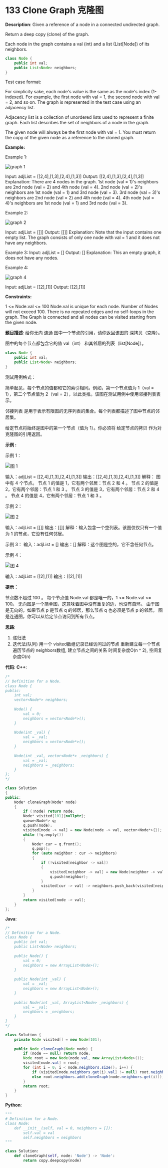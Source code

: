 # 133 Clone Graph 克隆图

__Description__:
Given a reference of a node in a connected undirected graph.

Return a deep copy (clone) of the graph.

Each node in the graph contains a val (int) and a list (List[Node]) of its neighbors.

```Java
class Node {
    public int val;
    public List<Node> neighbors;
}
```

Test case format:

For simplicity sake, each node's value is the same as the node's index (1-indexed). For example, the first node with val = 1, the second node with val = 2, and so on. The graph is represented in the test case using an adjacency list.

Adjacency list is a collection of unordered lists used to represent a finite graph. Each list describes the set of neighbors of a node in the graph.

The given node will always be the first node with val = 1. You must return the copy of the given node as a reference to the cloned graph.

__Example:__

Example 1:

![graph 1](https://upload-images.jianshu.io/upload_images/16639143-2ca9ab1c2ebf627e.png?imageMogr2/auto-orient/strip%7CimageView2/2/w/1240)

Input: adjList = [[2,4],[1,3],[2,4],[1,3]]
Output: [[2,4],[1,3],[2,4],[1,3]]
Explanation: There are 4 nodes in the graph.
1st node (val = 1)'s neighbors are 2nd node (val = 2) and 4th node (val = 4).
2nd node (val = 2)'s neighbors are 1st node (val = 1) and 3rd node (val = 3).
3rd node (val = 3)'s neighbors are 2nd node (val = 2) and 4th node (val = 4).
4th node (val = 4)'s neighbors are 1st node (val = 1) and 3rd node (val = 3).

Example 2:

![graph 2](https://upload-images.jianshu.io/upload_images/16639143-b7bfbeffec7240bd.png?imageMogr2/auto-orient/strip%7CimageView2/2/w/1240)

Input: adjList = [[]]
Output: [[]]
Explanation: Note that the input contains one empty list. The graph consists of only one node with val = 1 and it does not have any neighbors.

Example 3:
Input: adjList = []
Output: []
Explanation: This an empty graph, it does not have any nodes.

Example 4:

![graph 4](https://upload-images.jianshu.io/upload_images/16639143-0c43d095d7f355a2.png?imageMogr2/auto-orient/strip%7CimageView2/2/w/1240)

Input: adjList = [[2],[1]]
Output: [[2],[1]]

__Constraints:__

1 <= Node.val <= 100
Node.val is unique for each node.
Number of Nodes will not exceed 100.
There is no repeated edges and no self-loops in the graph.
The Graph is connected and all nodes can be visited starting from the given node.

__题目描述__:
给你无向 连通 图中一个节点的引用，请你返回该图的 深拷贝（克隆）。

图中的每个节点都包含它的值 val（int） 和其邻居的列表（list[Node]）。

```Java
class Node {
    public int val;
    public List<Node> neighbors;
}
```

测试用例格式：

简单起见，每个节点的值都和它的索引相同。例如，第一个节点值为 1（val = 1），第二个节点值为 2（val = 2），以此类推。该图在测试用例中使用邻接列表表示。

邻接列表 是用于表示有限图的无序列表的集合。每个列表都描述了图中节点的邻居集。

给定节点将始终是图中的第一个节点（值为 1）。你必须将 给定节点的拷贝 作为对克隆图的引用返回。

__示例 :__

示例 1：

![图 1](https://upload-images.jianshu.io/upload_images/16639143-d71dbe7d0aee8db3.png?imageMogr2/auto-orient/strip%7CimageView2/2/w/1240)

输入：adjList = [[2,4],[1,3],[2,4],[1,3]]
输出：[[2,4],[1,3],[2,4],[1,3]]
解释：
图中有 4 个节点。
节点 1 的值是 1，它有两个邻居：节点 2 和 4 。
节点 2 的值是 2，它有两个邻居：节点 1 和 3 。
节点 3 的值是 3，它有两个邻居：节点 2 和 4 。
节点 4 的值是 4，它有两个邻居：节点 1 和 3 。

示例 2：

![图 2](https://upload-images.jianshu.io/upload_images/16639143-1903cdd899b402d1.png?imageMogr2/auto-orient/strip%7CimageView2/2/w/1240)

输入：adjList = [[]]
输出：[[]]
解释：输入包含一个空列表。该图仅仅只有一个值为 1 的节点，它没有任何邻居。

示例 3：
输入：adjList = []
输出：[]
解释：这个图是空的，它不含任何节点。

示例 4：

![图 4](https://upload-images.jianshu.io/upload_images/16639143-e1df3fc59fdc5d14.png?imageMogr2/auto-orient/strip%7CimageView2/2/w/1240)

输入：adjList = [[2],[1]]
输出：[[2],[1]]

__提示：__

节点数不超过 100 。
每个节点值 Node.val 都是唯一的，1 <= Node.val <= 100。
无向图是一个简单图，这意味着图中没有重复的边，也没有自环。
由于图是无向的，如果节点 p 是节点 q 的邻居，那么节点 q 也必须是节点 p 的邻居。
图是连通图，你可以从给定节点访问到所有节点。

__思路__:

1. 递归法
2. 迭代法(队列)
用一个 visited数组记录已经访问过的节点
重新建立每一个节点
遍历节点的 neighbors数组, 建立节点之间的关系
时间复杂度O(n ^ 2), 空间复杂度O(n)

__代码__:
__C++__:

```C++
/*
// Definition for a Node.
class Node {
public:
    int val;
    vector<Node*> neighbors;
    
    Node() {
        val = 0;
        neighbors = vector<Node*>();
    }
    
    Node(int _val) {
        val = _val;
        neighbors = vector<Node*>();
    }
    
    Node(int _val, vector<Node*> _neighbors) {
        val = _val;
        neighbors = _neighbors;
    }
};
*/

class Solution 
{
public:
    Node* cloneGraph(Node* node) 
    {
        if (!node) return node;
        Node* visited[101]{nullptr};
        queue<Node*> q;
        q.push(node);
        visited[node -> val] = new Node(node -> val, vector<Node*>{});
        while (!q.empty())
        {
            Node* cur = q.front();
            q.pop();
            for (auto neighbor : cur -> neighbors)
            {
                if (!visited[neighbor -> val])
                {
                    visited[neighbor -> val] = new Node(neighbor -> val, vector<Node*>{});
                    q.push(neighbor);
                }
                visited[cur -> val] -> neighbors.push_back(visited[neighbor -> val]);
            }
        }
        return visited[node -> val];
    }
};
```

__Java__:

```Java
/*
// Definition for a Node.
class Node {
    public int val;
    public List<Node> neighbors;
    
    public Node() {
        val = 0;
        neighbors = new ArrayList<Node>();
    }
    
    public Node(int _val) {
        val = _val;
        neighbors = new ArrayList<Node>();
    }
    
    public Node(int _val, ArrayList<Node> _neighbors) {
        val = _val;
        neighbors = _neighbors;
    }
}
*/

class Solution {
    private Node visited[] = new Node[101];
    
    public Node cloneGraph(Node node) {
        if (node == null) return node;
        Node root = new Node(node.val, new ArrayList<Node>());
        visited[node.val] = root;
        for (int i = 0; i < node.neighbors.size(); i++) {
            if (visited[node.neighbors.get(i).val] != null) root.neighbors.add(visited[node.neighbors.get(i).val]);
            else root.neighbors.add(cloneGraph(node.neighbors.get(i)));
        }
        return root;
    }
}
```

__Python__:

```Python
"""
# Definition for a Node.
class Node:
    def __init__(self, val = 0, neighbors = []):
        self.val = val
        self.neighbors = neighbors
"""

class Solution:
    def cloneGraph(self, node: 'Node') -> 'Node':
        return copy.deepcopy(node)
```
